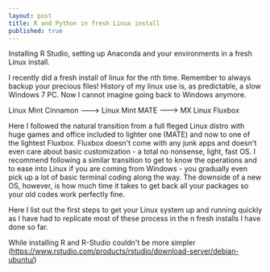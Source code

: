 ```yaml
---
layout: post
title: R and Python in fresh Linux install
published: true
---
```


Installing R Studio, setting up Anaconda and your environments in a fresh Linux install.


I recently did a fresh install of linux for the nth time. Remember to always backup your precious files! History of my linux use is, as predictable, a slow Windows 7 PC. Now I cannot imagine going back to Windows anymore.


Linux Mint Cinnamon ---> Linux Mint MATE ---> MX Linux Fluxbox 

Here I followed the natural transition from a full fleged Linux distro with huge games and office included to lighter one (MATE) and now to one of the lightest Fluxbox. Fluxbox doesn't come with any junk apps and doesn't even care about basic customization - a total no nonsense, light, fast OS. I recommend following a similar transition to get to know the operations and to ease into Linux if you are coming from Windows - you gradually even pick up a lot of basic terminal coding along the way. The downside of a new OS, however, is how much time it takes to get back all your packages so your old codes work perfectly fine.


Here I list out the first steps to get your Linux system up and running quickly as I have had to replicate most of these process in the n fresh installs I have done so far. 


While installing R and R-Studio couldn't be more simpler (https://www.rstudio.com/products/rstudio/download-server/debian-ubuntu/) 